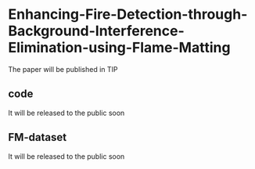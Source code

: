 # Enhancing-Fire-Detection-through-Background-Interference-Elimination-using-Flame-Matting

The paper will be published in TIP

## code

It will be released to the public soon

## FM-dataset

It will be released to the public soon
